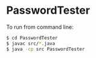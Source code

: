 # PasswordTester

To run from command line:
```bash
$ cd PasswordTester
$ javac src/*.java
$ java -cp src PasswordTester
```

